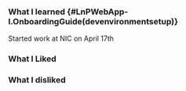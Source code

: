 ### What I learned {#LnPWebApp-I.OnboardingGuide(devenvironmentsetup)}

Started work at NIC on April 17th  

### What I Liked

### What I disliked



